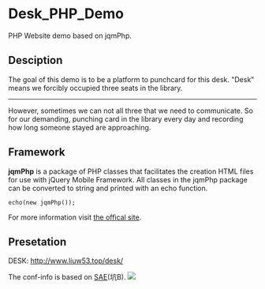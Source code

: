 # Desk_PHP_Demo
PHP Website demo based on jqmPhp.

## Desciption
The goal of this demo is to be a platform to punchcard for this desk.
"Desk" means we forcibly occupied three seats in the library.
***
However, sometimes we can not all three that we need to communicate.
So for our demanding, punching card in the library every day and 
recording how long someone stayed are approaching.

## Framework
**jqmPhp** is a package of PHP classes that facilitates the creation HTML files for use with jQuery Mobile Framework. All classes in the jqmPhp package can be converted to string and printed with an echo function.
```
echo(new jqmPhp());
```
For more information visit [the offical site](http://www.jqmphp.com).

## Presetation
DESK: <http://www.liuw53.top/desk/>

The conf-info is based on [SAE](http://sae.sina.com.cn)(坑B).
![](http://liuw53-wp.stor.sinaapp.com/page%2F4AD9F3BA-2728-405A-ADB4-BDE1EB8C4437.png)
